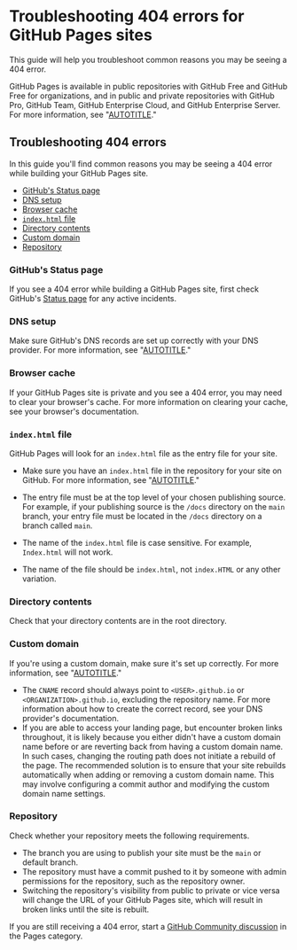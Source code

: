 # Troubleshooting 404 errors for GitHub Pages sites

This guide will help you troubleshoot common reasons you may be seeing a 404 error.

GitHub Pages is available in public repositories with GitHub Free and GitHub Free for organizations, and in public and private repositories with GitHub Pro, GitHub Team, GitHub Enterprise Cloud, and GitHub Enterprise Server. For more information, see "[AUTOTITLE](/get-started/learning-about-github/githubs-plans)."

## Troubleshooting 404 errors

In this guide you'll find common reasons you may be seeing a 404 error while building your GitHub Pages site.

- [GitHub's Status page](#githubs-status-page)
- [DNS setup](#dns-setup)
- [Browser cache](#browser-cache)
- [`index.html` file](#indexhtml-file)
- [Directory contents](#directory-contents)
- [Custom domain](#custom-domain)
- [Repository](#repository)

### GitHub's Status page

If you see a 404 error while building a GitHub Pages site, first check GitHub's [Status page](https://githubstatus.com) for any active incidents. 

### DNS setup

Make sure GitHub's DNS records are set up correctly with your DNS provider. For more information, see "[AUTOTITLE](/pages/configuring-a-custom-domain-for-your-github-pages-site/managing-a-custom-domain-for-your-github-pages-site)."

### Browser cache

If your GitHub Pages site is private and you see a 404 error, you may need to clear your browser's cache. For more information on clearing your cache, see your browser's documentation.

### `index.html` file

GitHub Pages will look for an `index.html` file as the entry file for your site.

- Make sure you have an `index.html` file in the repository for your site on GitHub. For more information, see "[AUTOTITLE](/pages/getting-started-with-github-pages/creating-a-github-pages-site#creating-your-site)."
- The entry file must be at the top level of your chosen publishing source. For example, if your publishing source is the `/docs` directory on the `main` branch, your entry file must be located in the `/docs` directory on a branch called `main`. 

- The name of the `index.html` file is case sensitive. For example, `Index.html` will not work.
- The name of the file should be `index.html`, not `index.HTML` or any other variation.

### Directory contents

Check that your directory contents are in the root directory.

### Custom domain

If you're using a custom domain, make sure it's set up correctly. For more information, see "[AUTOTITLE](/pages/configuring-a-custom-domain-for-your-github-pages-site/about-custom-domains-and-github-pages)."

- The `CNAME` record should always point to `<USER>.github.io` or `<ORGANIZATION>.github.io`, excluding the repository name. For more information about how to create the correct record, see your DNS provider's documentation.
- If you are able to access your landing page, but encounter broken links throughout, it is likely because you either didn't have a custom domain name before or are reverting back from having a custom domain name. In such cases, changing the routing path does not initiate a rebuild of the page. The recommended solution is to ensure that your site rebuilds automatically when adding or removing a custom domain name. This may involve configuring a commit author and modifying the custom domain name settings.

### Repository

Check whether your repository meets the following requirements.

- The branch you are using to publish your site must be the `main` or default branch.
- The repository must have a commit pushed to it by someone with admin permissions for the repository, such as the repository owner.
- Switching the repository's visibility from public to private or vice versa will change the URL of your GitHub Pages site, which will result in broken links until the site is rebuilt.

If you are still receiving a 404 error, start a [GitHub Community discussion](https://github.com/orgs/community/discussions/categories/pages) in the Pages category.
